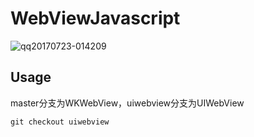 # WebViewJavascript

![qq20170723-014209](https://user-images.githubusercontent.com/1193966/28497030-addbd0a8-6fae-11e7-9676-b1b46b4fb6fc.png)

## Usage
master分支为WKWebView，uiwebview分支为UIWebView

    git checkout uiwebview
